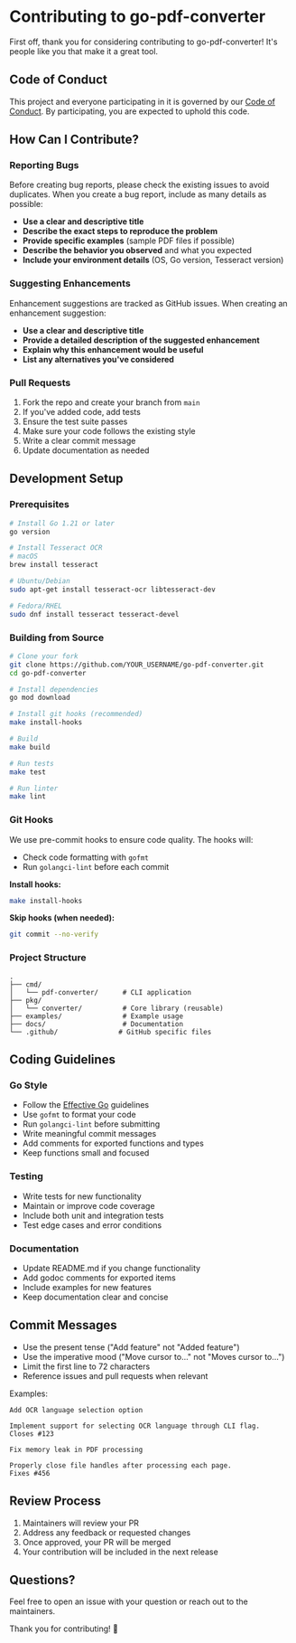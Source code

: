 # Contributing to go-pdf-converter

First off, thank you for considering contributing to go-pdf-converter! It's people like you that make it a great tool.

## Code of Conduct

This project and everyone participating in it is governed by our [Code of Conduct](CODE_OF_CONDUCT.md). By participating, you are expected to uphold this code.

## How Can I Contribute?

### Reporting Bugs

Before creating bug reports, please check the existing issues to avoid duplicates. When you create a bug report, include as many details as possible:

* **Use a clear and descriptive title**
* **Describe the exact steps to reproduce the problem**
* **Provide specific examples** (sample PDF files if possible)
* **Describe the behavior you observed** and what you expected
* **Include your environment details** (OS, Go version, Tesseract version)

### Suggesting Enhancements

Enhancement suggestions are tracked as GitHub issues. When creating an enhancement suggestion:

* **Use a clear and descriptive title**
* **Provide a detailed description of the suggested enhancement**
* **Explain why this enhancement would be useful**
* **List any alternatives you've considered**

### Pull Requests

1. Fork the repo and create your branch from `main`
2. If you've added code, add tests
3. Ensure the test suite passes
4. Make sure your code follows the existing style
5. Write a clear commit message
6. Update documentation as needed

## Development Setup

### Prerequisites

```bash
# Install Go 1.21 or later
go version

# Install Tesseract OCR
# macOS
brew install tesseract

# Ubuntu/Debian
sudo apt-get install tesseract-ocr libtesseract-dev

# Fedora/RHEL
sudo dnf install tesseract tesseract-devel
```

### Building from Source

```bash
# Clone your fork
git clone https://github.com/YOUR_USERNAME/go-pdf-converter.git
cd go-pdf-converter

# Install dependencies
go mod download

# Install git hooks (recommended)
make install-hooks

# Build
make build

# Run tests
make test

# Run linter
make lint
```

### Git Hooks

We use pre-commit hooks to ensure code quality. The hooks will:
- Check code formatting with `gofmt`
- Run `golangci-lint` before each commit

**Install hooks:**
```bash
make install-hooks
```

**Skip hooks (when needed):**
```bash
git commit --no-verify
```

### Project Structure

```
.
├── cmd/
│   └── pdf-converter/      # CLI application
├── pkg/
│   └── converter/          # Core library (reusable)
├── examples/               # Example usage
├── docs/                   # Documentation
└── .github/               # GitHub specific files
```

## Coding Guidelines

### Go Style

* Follow the [Effective Go](https://golang.org/doc/effective_go.html) guidelines
* Use `gofmt` to format your code
* Run `golangci-lint` before submitting
* Write meaningful commit messages
* Add comments for exported functions and types
* Keep functions small and focused

### Testing

* Write tests for new functionality
* Maintain or improve code coverage
* Include both unit and integration tests
* Test edge cases and error conditions

### Documentation

* Update README.md if you change functionality
* Add godoc comments for exported items
* Include examples for new features
* Keep documentation clear and concise

## Commit Messages

* Use the present tense ("Add feature" not "Added feature")
* Use the imperative mood ("Move cursor to..." not "Moves cursor to...")
* Limit the first line to 72 characters
* Reference issues and pull requests when relevant

Examples:
```
Add OCR language selection option

Implement support for selecting OCR language through CLI flag.
Closes #123

Fix memory leak in PDF processing

Properly close file handles after processing each page.
Fixes #456
```

## Review Process

1. Maintainers will review your PR
2. Address any feedback or requested changes
3. Once approved, your PR will be merged
4. Your contribution will be included in the next release

## Questions?

Feel free to open an issue with your question or reach out to the maintainers.

Thank you for contributing! 🎉

